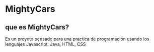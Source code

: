 # MightyCars
## que es MightyCars?

Es un proyeto pensado para una practica de programación usando los lenguajes Javascript, Java, HTML, CSS
